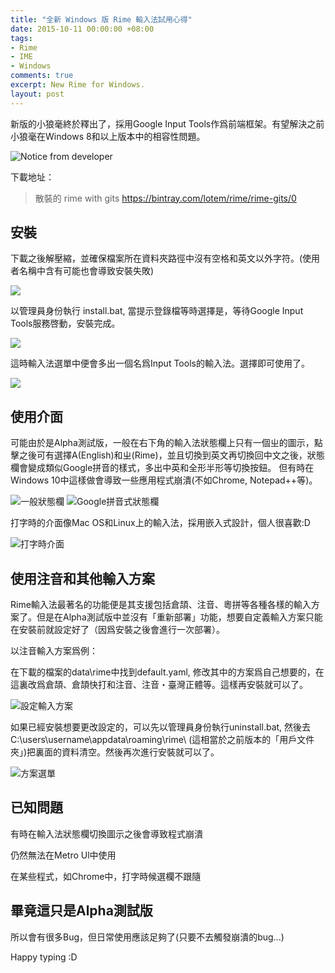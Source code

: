 ```yaml
---
title: "全新 Windows 版 Rime 輸入法試用心得"
date: 2015-10-11 00:00:00 +08:00
tags:
- Rime
- IME
- Windows
comments: true
excerpt: New Rime for Windows.
layout: post
---
```


新版的小狼毫終於釋出了，採用Google Input Tools作爲前端框架。有望解決之前小狼毫在Windows 8和以上版本中的相容性問題。

![Notice from developer](https://ooo.0o0.ooo/2016/08/16/57b2eec225e63.png)

下載地址：
> 散裝的 rime with gits
> https://bintray.com/lotem/rime/rime-gits/0

## 安裝 ##

下載之後解壓縮，並確保檔案所在資料夾路徑中沒有空格和英文以外字符。(使用者名稱中含有可能也會導致安裝失敗)

![](https://ooo.0o0.ooo/2016/08/16/57b2eec1ee4fd.png)

以管理員身份執行 install.bat, 當提示登錄檔等時選擇是，等待Google Input Tools服務啓動，安裝完成。

![](https://ooo.0o0.ooo/2016/08/16/57b2eec2534ae.png)

這時輸入法選單中便會多出一個名爲Input Tools的輸入法。選擇即可使用了。

![](https://ooo.0o0.ooo/2016/08/16/57b2eec23aaec.png)

## 使用介面 ##

可能由於是Alpha測試版，一般在右下角的輸入法狀態欄上只有一個ㄓ的圖示，點擊之後可有選擇A(English)和ㄓ(Rime)，並且切換到英文再切換回中文之後，狀態欄會變成類似Google拼音的樣式，多出中英和全形半形等切換按鈕。
但有時在Windows 10中這樣做會導致一些應用程式崩潰(不如Chrome, Notepad++等)。

![一般狀態欄](https://ooo.0o0.ooo/2016/08/16/57b2eec1e8699.png)
![Google拼音式狀態欄](https://ooo.0o0.ooo/2016/08/16/57b2eec1ee4fd.png)

打字時的介面像Mac OS和Linux上的輸入法，採用嵌入式設計，個人很喜歡:D

![打字時介面](https://ooo.0o0.ooo/2016/08/16/57b2eec243d78.png)

## 使用注音和其他輸入方案 ##

Rime輸入法最著名的功能便是其支援包括倉頡、注音、粵拼等各種各樣的輸入方案了。但是在Alpha測試版中並沒有「重新部署」功能，想要自定義輸入方案只能在安裝前就設定好了（因爲安裝之後會進行一次部署）。

以注音輸入方案爲例：

在下載的檔案的data\rime中找到default.yaml, 修改其中的方案爲自己想要的，在這裏改爲倉頡、倉頡快打和注音、注音・臺灣正體等。這樣再安裝就可以了。

![設定輸入方案](https://ooo.0o0.ooo/2016/08/16/57b2eec2137ba.png)

如果已經安裝想要更改設定的，可以先以管理員身份執行uninstall.bat, 然後去C:\users\username\appdata\roaming\rime\ (這相當於之前版本的「用戶文件夾」)把裏面的資料清空。然後再次進行安裝就可以了。

![方案選單](https://ooo.0o0.ooo/2016/08/16/57b2eec25c851.png)

## 已知問題 ##

有時在輸入法狀態欄切換圖示之後會導致程式崩潰

仍然無法在Metro Ul中使用

在某些程式，如Chrome中，打字時候選欄不跟隨

## 畢竟這只是Alpha測試版 ##

所以會有很多Bug，但日常使用應該足夠了(只要不去觸發崩潰的bug...)

Happy typing :D
